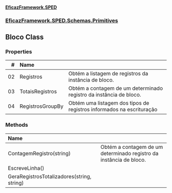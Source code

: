 #### [EficazFramework.SPED](EficazFrameworkSPED.md 'EficazFramework SPED')
### [EficazFramework.SPED.Schemas.Primitives](EficazFramework.SPED.Schemas.Primitives.md 'EficazFramework.SPED.Schemas.Primitives')

## Bloco Class
### Properties

| # | Name | |
| ---: | :--- | :--- |
| 02 | Registros | Obtém a listagem de registros da instância de bloco. |
| 03 | TotaisRegistros | Obtém a contagem de um determinado registro da instância de bloco. |
| 04 | RegistrosGroupBy | Obtém uma listagem dos tipos de registros informados na escrituração |
### Methods

| Name | |
| :--- | :--- |
| ContagemRegistro(string) | Obtém a contagem de um determinado registro da instância de bloco. |
| EscreveLinha() |  |
| GeraRegistrosTotalizadores(string, string) |  |
